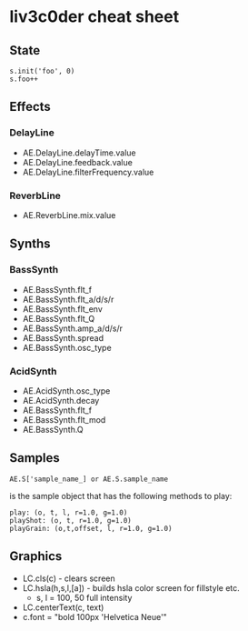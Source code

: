 # liv3c0der cheat sheet

## State

    s.init('foo', 0)
    s.foo++

## Effects

### DelayLine

* AE.DelayLine.delayTime.value
* AE.DelayLine.feedback.value
* AE.DelayLine.filterFrequency.value

### ReverbLine

* AE.ReverbLine.mix.value

## Synths

### BassSynth

* AE.BassSynth.flt_f
* AE.BassSynth.flt_a/d/s/r
* AE.BassSynth.flt_env
* AE.BassSynth.flt_Q
* AE.BassSynth.amp_a/d/s/r
* AE.BassSynth.spread
* AE.BassSynth.osc_type

### AcidSynth

* AE.AcidSynth.osc_type
* AE.AcidSynth.decay
* AE.BassSynth.flt_f
* AE.BassSynth.flt_mod
* AE.BassSynth.Q

## Samples

    AE.S['sample_name_] or AE.S.sample_name 

is the sample object that has the following methods to play:

    play: (o, t, l, r=1.0, g=1.0)
    playShot: (o, t, r=1.0, g=1.0)
    playGrain: (o,t,offset, l, r=1.0, g=1.0)

## Graphics

* LC.cls(c) - clears screen
* LC.hsla(h,s,l,[a]) - builds hsla color screen for fillstyle etc.
  * s, l = 100, 50 full intensity
* LC.centerText(c, text)
* c.font = "bold 100px 'Helvetica Neue'"
